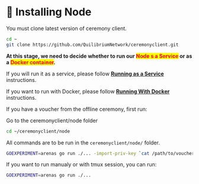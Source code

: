 # 💽 Installing Node

You must clone latest version of ceremony client.

```bash
cd ~
git clone https://github.com/QuilibriumNetwork/ceremonyclient.git
```

**At this stage, we need to decide whether to run our **<mark style="color:red;">**Node s a Service**</mark>** or as a **<mark style="color:red;">**Docker container**</mark>**.**

If you will run it as a service, please follow [**Running as a Service**](running-as-a-service.md) instructions.

If you want to run with Docker, please follow [**Running With Docker**](running-with-docker.md) instructions.



If you have a voucher from the offline ceremony, first run:

Go to the ceremonyclient/node folder

```bash
cd ~/ceremonyclient/node
```

All commands are to be run in the `ceremonyclient/node/` folder.

```bash
GOEXPERIMENT=arenas go run ./... -import-priv-key `cat /path/to/voucher.hex`
```

If you want to run manualy or with tmux session, you can run:

```bash
GOEXPERIMENT=arenas go run ./...
```

